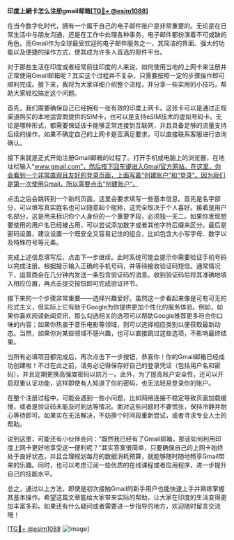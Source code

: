 **印度上網卡怎么注册gmail邮箱[[TG💪+ @esim1088](https://t.me/s/esim1088)]**

在当今数字化时代，拥有一个属于自己的电子邮件账户是非常重要的。无论是在日常生活中与朋友沟通，还是在工作中处理各种事务，电子邮件都扮演着不可或缺的角色。而Gmail作为全球最受欢迎的电子邮件服务之一，其简洁的界面、强大的功能以及便捷的操作方式，使其成为许多人首选的邮件平台。

对于那些生活在印度或者经常前往印度的人来说，如何使用当地的上网卡来注册并正常使用Gmail邮箱呢？其实这个过程并不复杂，只需要按照一定的步骤操作即可顺利完成。接下来，我将为大家详细介绍整个流程，并分享一些实用的小技巧，帮助大家轻松搞定这个问题。

首先，我们需要确保自己已经拥有一张有效的印度上网卡。这张卡可以是通过正规渠道购买的本地运营商提供的SIM卡，也可以是支持eSIM技术的虚拟号码卡。无论是哪种形式，都需要保证该卡能够正常连接到互联网，并且具备足够的流量支持后续的操作。如果不确定自己的上网卡是否满足要求，可以直接联系客服进行咨询确认。

接下来就是正式开始注册Gmail邮箱的过程了。打开手机或电脑上的浏览器，在地址栏输入“www.gmail.com”，然后按下回车键进入Gmail官方网站。在这里，你会看到一个非常直观且友好的登录页面，上面写着“创建账户”和“登录”。因为我们是第一次使用Gmail，所以需要点击“创建账户”。

点击之后会跳转到一个新的页面，这里会要求填写一些基本信息。首先是名字部分，可以填写真实姓名也可以随意起个昵称，这完全取决于个人喜好。接着是用户名部分，这是用来标识你个人身份的一个重要字段，必须独一无二。如果你发现想要使用的用户名已经被占用，可以尝试添加数字或者其他字符后缀来区分。最后是密码设置，建议设置一个既安全又容易记住的组合，比如包含大小写字母、数字以及特殊符号等元素。

完成上述信息填写后，点击下一步继续。此时系统可能会提示你需要验证手机号码以完成注册。根据提示输入正确的手机号码，并等待接收验证码短信。通常情况下，运营商会在几分钟内发送一条包含验证码的消息。收到验证码后将其准确地填入相应位置，再点击提交按钮即可完成验证环节。

接下来的一个步骤非常重要——选择兴趣爱好。虽然这一步看起来像是可有可无的形式主义，但实际上它有助于Google为你提供更加个性化的服务体验。例如，如果你喜欢阅读新闻资讯，那么勾选相关的选项可以帮助Google推荐更多符合你口味的内容；如果你热衷于音乐电影等领域，则可以选择相应类别以便获取最新动态。当然，如果你对某些领域不感兴趣，也可以直接跳过这些选项，不影响最终结果。

当所有必填项目都完成后，再次点击下一步按钮，恭喜你！你的Gmail邮箱已经成功创建啦！不过在此之前，请务必记得保存好自己的登录凭证（包括用户名和密码），并且定期更换高强度密码以防万一。此外，为了提高账户安全性，还可以开启双重认证功能，这样即使有人知道了你的密码，也无法轻易登录你的账户。

在整个注册过程中，可能会遇到一些小问题，比如网络连接不稳定导致页面加载缓慢，或者是验证码未能及时到达等情况。面对这些问题时不要慌张，保持冷静并耐心等待即可。如果实在无法解决，不妨换个时间段重新尝试，或者寻求专业人士的帮助。

说到这里，可能还有小伙伴会问：“既然我已经有了Gmail邮箱，那该如何利用印度上网卡更好地享受这一便利呢？”其实答案很简单，只要确保自己的上网卡始终处于良好状态，并且合理规划每月的数据消耗预算，就能够随时随地畅享Gmail带来的乐趣。同时，也可以考虑订阅一些优质的在线课程或者应用程序，进一步提升自己的技能水平。

总之，通过以上方法，即使是初次接触Gmail的新手用户也能快速上手并熟练掌握其基本操作。希望这篇文章能给大家带来实际的帮助，让大家在印度的生活变得更加丰富多彩。如果还有什么疑问或者需要进一步指导的地方，欢迎随时留言交流哦！

[[TG💪+ @esim1088](https://t.me/s/esim1088) ![Image](https://i.postimg.cc/4NQfJmqS/Snipaste-2025-05-13-00-14-12.png)]